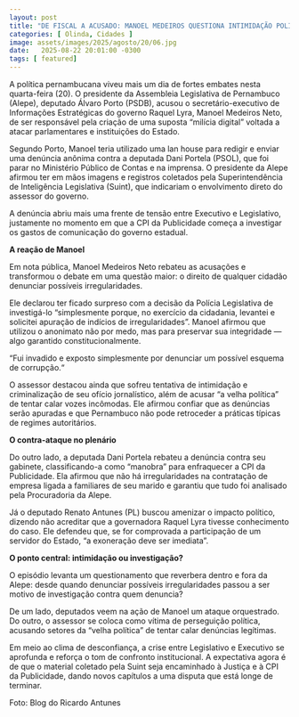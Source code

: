 ```yaml
---
layout: post
title: "DE FISCAL A ACUSADO: MANOEL MEDEIROS QUESTIONA INTIMIDAÇÃO POLÍTICA NA ALEPE"
categories: [ Olinda, Cidades ]
image: assets/images/2025/agosto/20/06.jpg
date:   2025-08-22 20:01:00 -0300
tags: [ featured]
---
```

A política pernambucana viveu mais um dia de fortes embates nesta quarta-feira (20). O presidente da Assembleia Legislativa de Pernambuco (Alepe), deputado Álvaro Porto (PSDB), acusou o secretário-executivo de Informações Estratégicas do governo Raquel Lyra, Manoel Medeiros Neto, de ser responsável pela criação de uma suposta “milícia digital” voltada a atacar parlamentares e instituições do Estado.

Segundo Porto, Manoel teria utilizado uma lan house para redigir e enviar uma denúncia anônima contra a deputada Dani Portela (PSOL), que foi parar no Ministério Público de Contas e na imprensa. O presidente da Alepe afirmou ter em mãos imagens e registros coletados pela Superintendência de Inteligência Legislativa (Suint), que indicariam o envolvimento direto do assessor do governo.

A denúncia abriu mais uma frente de tensão entre Executivo e Legislativo, justamente no momento em que a CPI da Publicidade começa a investigar os gastos de comunicação do governo estadual.

**A reação de Manoel**

Em nota pública, Manoel Medeiros Neto rebateu as acusações e transformou o debate em uma questão maior: o direito de qualquer cidadão denunciar possíveis irregularidades.

Ele declarou ter ficado surpreso com a decisão da Polícia Legislativa de investigá-lo “simplesmente porque, no exercício da cidadania, levantei e solicitei apuração de indícios de irregularidades”. Manoel afirmou que utilizou o anonimato não por medo, mas para preservar sua integridade — algo garantido constitucionalmente.

“Fui invadido e exposto simplesmente por denunciar um possível esquema de corrupção.“

O assessor destacou ainda que sofreu tentativa de intimidação e criminalização de seu ofício jornalístico, além de acusar “a velha política” de tentar calar vozes incômodas. Ele afirmou confiar que as denúncias serão apuradas e que Pernambuco não pode retroceder a práticas típicas de regimes autoritários.

**O contra-ataque no plenário**

Do outro lado, a deputada Dani Portela rebateu a denúncia contra seu gabinete, classificando-a como “manobra” para enfraquecer a CPI da Publicidade. Ela afirmou que não há irregularidades na contratação de empresa ligada a familiares de seu marido e garantiu que tudo foi analisado pela Procuradoria da Alepe.

Já o deputado Renato Antunes (PL) buscou amenizar o impacto político, dizendo não acreditar que a governadora Raquel Lyra tivesse conhecimento do caso. Ele defendeu que, se for comprovada a participação de um servidor do Estado, “a exoneração deve ser imediata”.

**O ponto central: intimidação ou investigação?**

O episódio levanta um questionamento que reverbera dentro e fora da Alepe: desde quando denunciar possíveis irregularidades passou a ser motivo de investigação contra quem denuncia?

De um lado, deputados veem na ação de Manoel um ataque orquestrado. Do outro, o assessor se coloca como vítima de perseguição política, acusando setores da “velha política” de tentar calar denúncias legítimas.

Em meio ao clima de desconfiança, a crise entre Legislativo e Executivo se aprofunda e reforça o tom de confronto institucional. A expectativa agora é de que o material coletado pela Suint seja encaminhado à Justiça e à CPI da Publicidade, dando novos capítulos a uma disputa que está longe de terminar.

Foto: Blog do Ricardo Antunes 
